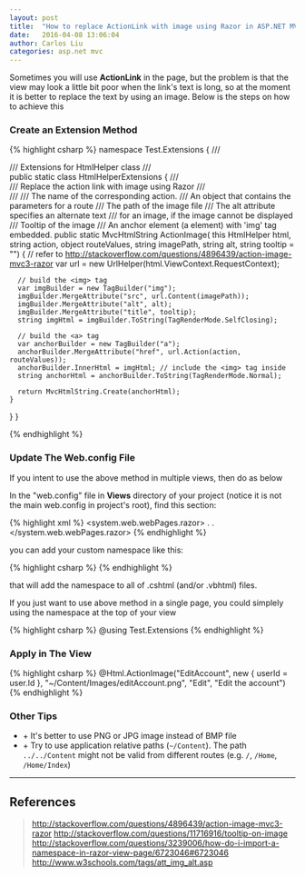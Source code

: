 ```yaml
---
layout: post
title:  "How to replace ActionLink with image using Razor in ASP.NET MVC"
date:   2016-04-08 13:06:04
author: Carlos Liu
categories: asp.net mvc
---
```


Sometimes you will use **ActionLink** in the page, but the problem is that the view may look a little bit poor when the link's text is long, so at the moment it is better to replace the text by using an image. Below is the steps on how to achieve this


### Create an Extension Method

{% highlight csharp %}
namespace Test.Extensions
{
  /// <summary>
  /// Extensions for HtmlHelper class
  /// </summary>
  public static class HtmlHelperExtensions
  {
	/// <summary>
	/// Replace the action link with image using Razor
	/// </summary>
	/// <param name="html"></param>
	/// <param name="action">The name of the corresponding action.</param>
	/// <param name="routeValues">An object that contains the parameters for a route</param>
	/// <param name="imagePath">The path of the image file</param>
	/// <param name="alt">The alt attribute specifies an alternate text 
	/// for an image, if the image cannot be displayed</param>
	/// <param name="tooltip">Tooltip of the image</param>
	/// <returns>An anchor element (a element) with 'img' tag embedded.</returns>
	public static MvcHtmlString ActionImage(
		this HtmlHelper html, 
		string action, 
		object routeValues, 
		string imagePath, 
		string alt, 
		string tooltip = "")
	{
	  // refer to http://stackoverflow.com/questions/4896439/action-image-mvc3-razor
	  var url = new UrlHelper(html.ViewContext.RequestContext);

	  // build the <img> tag
	  var imgBuilder = new TagBuilder("img");
	  imgBuilder.MergeAttribute("src", url.Content(imagePath));
	  imgBuilder.MergeAttribute("alt", alt);
	  imgBuilder.MergeAttribute("title", tooltip);
	  string imgHtml = imgBuilder.ToString(TagRenderMode.SelfClosing);

	  // build the <a> tag
	  var anchorBuilder = new TagBuilder("a");
	  anchorBuilder.MergeAttribute("href", url.Action(action, routeValues));
	  anchorBuilder.InnerHtml = imgHtml; // include the <img> tag inside
	  string anchorHtml = anchorBuilder.ToString(TagRenderMode.Normal);

	  return MvcHtmlString.Create(anchorHtml);
	}
  }
}

{% endhighlight %}

### Update The Web.config File
If you intent to use the above method in multiple views, then do as below

In the "web.config" file in **Views** directory of your project (notice it is not the main web.config in project's root), find this section:

{% highlight xml %}
<system.web.webPages.razor>
  <pages pageBaseType="System.Web.Mvc.WebViewPage">
	<namespaces>
	  <add namespace="System.Web.Mvc" />
	  <add namespace="System.Web.Mvc.Ajax" />
	  .
	  .
	  <!-- etc -->
	</namespaces>
  </pages>
</system.web.webPages.razor>
{% endhighlight %}

you can add your custom namespace like this:

{% highlight csharp %}
<add namespace="Test.Extensions" />
{% endhighlight %}

that will add the namespace to all of .cshtml (and/or .vbhtml) files.

If you just want to use above method in a single page, you could simplely using the namespace at the top of your view

{% highlight csharp %}
@using Test.Extensions
{% endhighlight %}

### Apply in The View

{% highlight csharp %}
@Html.ActionImage("EditAccount", new { userId = user.Id }, "~/Content/Images/editAccount.png", "Edit", "Edit the account")
{% endhighlight %}

### Other Tips

* \+ It's better to use PNG or JPG image instead of BMP file
* \+ Try to use application relative paths (```~/Content```). The  path `../../Content` might not be valid from different routes (e.g. `/`, `/Home`, `/Home/Index`)

***

## References

> http://stackoverflow.com/questions/4896439/action-image-mvc3-razor
> http://stackoverflow.com/questions/11716916/tooltip-on-image
> http://stackoverflow.com/questions/3239006/how-do-i-import-a-namespace-in-razor-view-page/6723046#6723046
> http://www.w3schools.com/tags/att_img_alt.asp